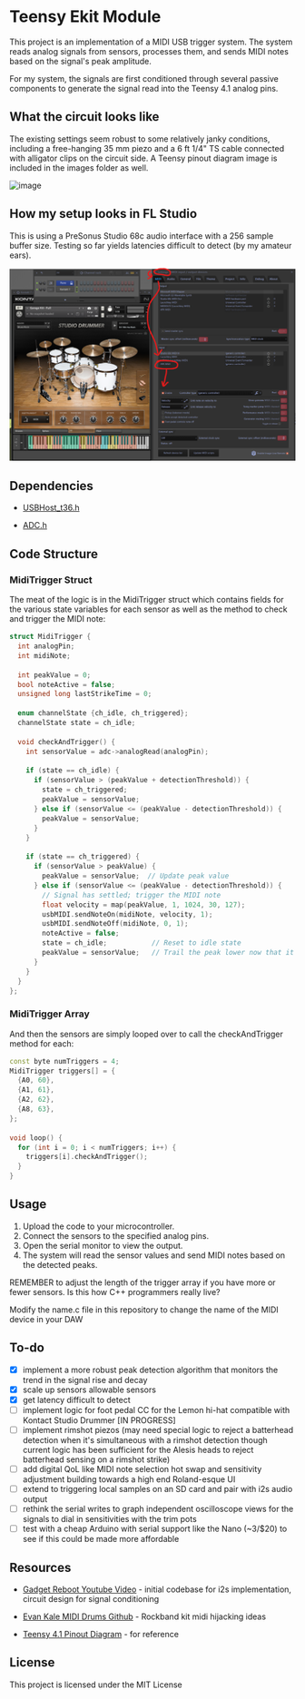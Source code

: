 # Teensy Ekit Module

This project is an implementation of a MIDI USB trigger system. The system reads analog signals from sensors, processes them, and sends MIDI notes based on the signal's peak amplitude.  

For my system, the signals are first conditioned through several passive components to generate the signal read into the Teensy 4.1 analog pins.

## What the circuit looks like

The existing settings seem robust to some relatively janky conditions, including a free-hanging 35 mm piezo and a 6 ft 1/4" TS cable connected with alligator clips on the circuit side.  A Teensy pinout diagram image is included in the images folder as well.

![image](images/circuit.png)

## How my setup looks in FL Studio

This is using a PreSonus Studio 68c audio interface with a 256 sample buffer size.  Testing so far yields latencies difficult to detect (by my amateur ears).

![image](images/FLScreenshot.png)


## Dependencies

- [USBHost_t36.h]()

- [ADC.h]()
  
## Code Structure

### MidiTrigger Struct

The meat of the logic is in the MidiTrigger struct which contains fields for the various state variables for each sensor as well as the method to check and trigger the MIDI note:

```cpp
struct MidiTrigger {
  int analogPin;
  int midiNote;

  int peakValue = 0;
  bool noteActive = false;
  unsigned long lastStrikeTime = 0;

  enum channelState {ch_idle, ch_triggered};
  channelState state = ch_idle;

  void checkAndTrigger() {
    int sensorValue = adc->analogRead(analogPin);

    if (state == ch_idle) {
      if (sensorValue > (peakValue + detectionThreshold)) {
        state = ch_triggered;
        peakValue = sensorValue;
      } else if (sensorValue <= (peakValue - detectionThreshold)) {
        peakValue = sensorValue;
      }
    }

    if (state == ch_triggered) {
      if (sensorValue > peakValue) {
        peakValue = sensorValue;  // Update peak value
      } else if (sensorValue <= (peakValue - detectionThreshold)) {
        // Signal has settled; trigger the MIDI note
        float velocity = map(peakValue, 1, 1024, 30, 127);
        usbMIDI.sendNoteOn(midiNote, velocity, 1);
        usbMIDI.sendNoteOff(midiNote, 0, 1);
        noteActive = false;
        state = ch_idle;           // Reset to idle state
        peakValue = sensorValue;   // Trail the peak lower now that it has settled
      }
    }
  }
};
```

### MidiTrigger Array

And then the sensors are simply looped over to call the checkAndTrigger method for each:

```cpp
const byte numTriggers = 4;
MidiTrigger triggers[] = {
  {A0, 60},
  {A1, 61},
  {A2, 62},
  {A8, 63},
};

void loop() {
  for (int i = 0; i < numTriggers; i++) {
    triggers[i].checkAndTrigger();
  }
}
```

## Usage

1. Upload the code to your microcontroller.
2. Connect the sensors to the specified analog pins.
3. Open the serial monitor to view the output.
4. The system will read the sensor values and send MIDI notes based on the detected peaks.

REMEMBER to adjust the length of the trigger array if you have more or fewer sensors.  Is this how C++ programmers really live?

Modify the name.c file in this repository to change the name of the MIDI device in your DAW

## To-do

- [x] implement a more robust peak detection algorithm that monitors the trend in the signal rise and decay
- [x] scale up sensors allowable sensors
- [x] get latency difficult to detect
- [ ] implement logic for foot pedal CC for the Lemon hi-hat compatible with Kontact Studio Drummer [IN PROGRESS]
- [ ] implement rimshot piezos (may need special logic to reject a batterhead detection when it's simultaneous with a rimshot detection though current logic has been sufficient for the Alesis heads to reject batterhead sensing on a rimshot strike)
- [ ] add digital QoL like MIDI note selection hot swap and sensitivity adjustment building towards a high end Roland-esque UI
- [ ] extend to triggering local samples on an SD card and pair with i2s audio output
- [ ] rethink the serial writes to graph independent oscilloscope views for the signals to dial in sensitivities with the trim pots
- [ ] test with a cheap Arduino with serial support like the Nano (~3/$20) to see if this could be made more affordable

## Resources

- [Gadget Reboot Youtube Video](https://youtu.be/y2Lmbts9IIs) - initial codebase for i2s implementation, circuit design for signal conditioning
  
- [Evan Kale MIDI Drums Github](https://github.com/evankale/ArduinoMidiDrums) - Rockband kit midi hijacking ideas

- [Teensy 4.1 Pinout Diagram](https://www.pjrc.com/teensy/pinout.html) - for reference

## License

This project is licensed under the MIT License
